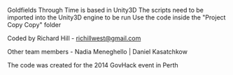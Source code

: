 Goldfields Through Time is based in Unity3D
The scripts need to be imported into the Unity3D engine to be run
Use the code inside the "Project Copy Copy" folder

Coded by Richard Hill - richillwest@gmail.com

Other team members - Nadia Meneghello | Daniel Kasatchkow

The code was created for the 2014 GovHack event in Perth

